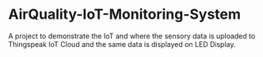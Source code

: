 # AirQuality-IoT-Monitoring-System
A project to demonstrate the IoT and where the sensory data is uploaded to Thingspeak IoT Cloud and the same data is displayed on LED Display.
